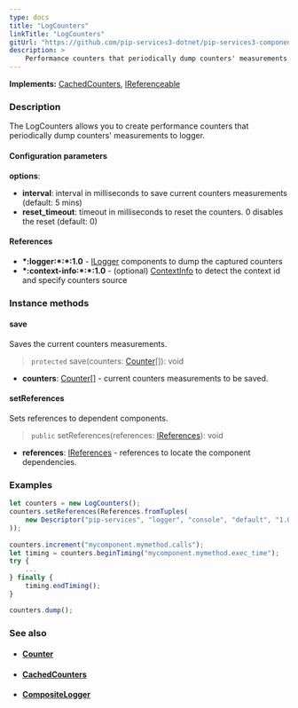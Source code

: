 ```yaml
---
type: docs
title: "LogCounters"
linkTitle: "LogCounters"
gitUrl: "https://github.com/pip-services3-dotnet/pip-services3-components-dotnet"
description: >
    Performance counters that periodically dump counters' measurements to logger.
---
```


**Implements:** [CachedCounters](../cached_counters), [IReferenceable](../../../commons/refer/ireferenceable)

### Description

The LogCounters allows you to create performance counters that periodically dump counters' measurements to logger.

#### Configuration parameters

**options**:
- **interval**: interval in milliseconds to save current counters measurements (default: 5 mins)
- **reset_timeout**: timeout in milliseconds to reset the counters. 0 disables the reset (default: 0)


#### References
- **\*:logger:\*:\*:1.0** - [ILogger](../../log/ilogger) components to dump the captured counters
- **\*:context-info:\*:\*:1.0** - (optional) [ContextInfo](../../info/context_info) to detect the context id and specify counters source



### Instance methods

#### save
Saves the current counters measurements.

> `protected` save(counters: [Counter](../counter)[]): void

- **counters**: [Counter](../counter)[] - current counters measurements to be saved.


#### setReferences
Sets references to dependent components.

> `public` setReferences(references: [IReferences](../../../commons/refer/ireferences)): void

- **references**: [IReferences](../../../commons/refer/ireferences) - references to locate the component dependencies.

### Examples

```typescript
let counters = new LogCounters();
counters.setReferences(References.fromTuples(
    new Descriptor("pip-services", "logger", "console", "default", "1.0"), new ConsoleLogger()
));
 
counters.increment("mycomponent.mymethod.calls");
let timing = counters.beginTiming("mycomponent.mymethod.exec_time");
try {
    ...
} finally {
    timing.endTiming();
}

counters.dump();
```

### See also
- #### [Counter](../counter)
- #### [CachedCounters](../cached_counters)
- #### [CompositeLogger](../../log/composite_logger)
